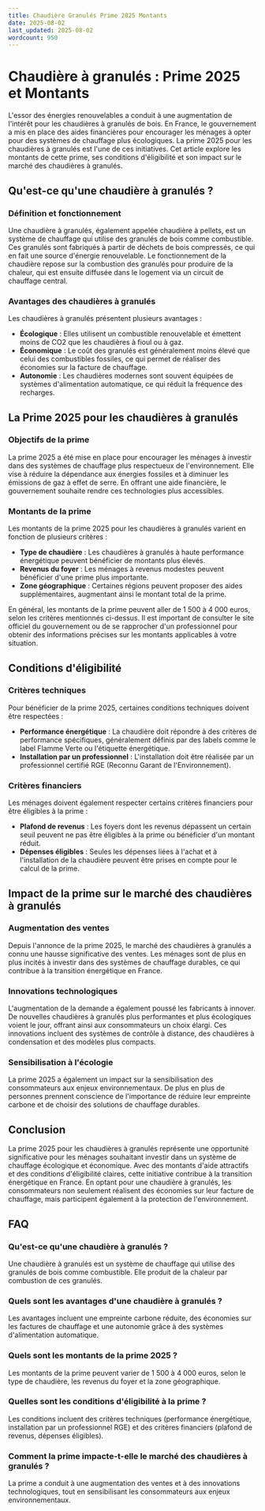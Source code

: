 ```yaml
---
title: Chaudière Granulés Prime 2025 Montants
date: 2025-08-02
last_updated: 2025-08-02
wordcount: 950
---
```


# Chaudière à granulés : Prime 2025 et Montants

L'essor des énergies renouvelables a conduit à une augmentation de l'intérêt pour les chaudières à granulés de bois. En France, le gouvernement a mis en place des aides financières pour encourager les ménages à opter pour des systèmes de chauffage plus écologiques. La prime 2025 pour les chaudières à granulés est l'une de ces initiatives. Cet article explore les montants de cette prime, ses conditions d'éligibilité et son impact sur le marché des chaudières à granulés.

## Qu'est-ce qu'une chaudière à granulés ?

### Définition et fonctionnement

Une chaudière à granulés, également appelée chaudière à pellets, est un système de chauffage qui utilise des granulés de bois comme combustible. Ces granulés sont fabriqués à partir de déchets de bois compressés, ce qui en fait une source d'énergie renouvelable. Le fonctionnement de la chaudière repose sur la combustion des granulés pour produire de la chaleur, qui est ensuite diffusée dans le logement via un circuit de chauffage central.

### Avantages des chaudières à granulés

Les chaudières à granulés présentent plusieurs avantages :

- **Écologique** : Elles utilisent un combustible renouvelable et émettent moins de CO2 que les chaudières à fioul ou à gaz.
- **Économique** : Le coût des granulés est généralement moins élevé que celui des combustibles fossiles, ce qui permet de réaliser des économies sur la facture de chauffage.
- **Autonomie** : Les chaudières modernes sont souvent équipées de systèmes d'alimentation automatique, ce qui réduit la fréquence des recharges.

## La Prime 2025 pour les chaudières à granulés

### Objectifs de la prime

La prime 2025 a été mise en place pour encourager les ménages à investir dans des systèmes de chauffage plus respectueux de l'environnement. Elle vise à réduire la dépendance aux énergies fossiles et à diminuer les émissions de gaz à effet de serre. En offrant une aide financière, le gouvernement souhaite rendre ces technologies plus accessibles.

### Montants de la prime

Les montants de la prime 2025 pour les chaudières à granulés varient en fonction de plusieurs critères :

- **Type de chaudière** : Les chaudières à granulés à haute performance énergétique peuvent bénéficier de montants plus élevés.
- **Revenus du foyer** : Les ménages à revenus modestes peuvent bénéficier d'une prime plus importante.
- **Zone géographique** : Certaines régions peuvent proposer des aides supplémentaires, augmentant ainsi le montant total de la prime.

En général, les montants de la prime peuvent aller de 1 500 à 4 000 euros, selon les critères mentionnés ci-dessus. Il est important de consulter le site officiel du gouvernement ou de se rapprocher d'un professionnel pour obtenir des informations précises sur les montants applicables à votre situation.

## Conditions d'éligibilité

### Critères techniques

Pour bénéficier de la prime 2025, certaines conditions techniques doivent être respectées :

- **Performance énergétique** : La chaudière doit répondre à des critères de performance spécifiques, généralement définis par des labels comme le label Flamme Verte ou l'étiquette énergétique.
- **Installation par un professionnel** : L'installation doit être réalisée par un professionnel certifié RGE (Reconnu Garant de l'Environnement).

### Critères financiers

Les ménages doivent également respecter certains critères financiers pour être éligibles à la prime :

- **Plafond de revenus** : Les foyers dont les revenus dépassent un certain seuil peuvent ne pas être éligibles à la prime ou bénéficier d'un montant réduit.
- **Dépenses éligibles** : Seules les dépenses liées à l'achat et à l'installation de la chaudière peuvent être prises en compte pour le calcul de la prime.

## Impact de la prime sur le marché des chaudières à granulés

### Augmentation des ventes

Depuis l'annonce de la prime 2025, le marché des chaudières à granulés a connu une hausse significative des ventes. Les ménages sont de plus en plus incités à investir dans des systèmes de chauffage durables, ce qui contribue à la transition énergétique en France.

### Innovations technologiques

L'augmentation de la demande a également poussé les fabricants à innover. De nouvelles chaudières à granulés plus performantes et plus écologiques voient le jour, offrant ainsi aux consommateurs un choix élargi. Ces innovations incluent des systèmes de contrôle à distance, des chaudières à condensation et des modèles plus compacts.

### Sensibilisation à l'écologie

La prime 2025 a également un impact sur la sensibilisation des consommateurs aux enjeux environnementaux. De plus en plus de personnes prennent conscience de l'importance de réduire leur empreinte carbone et de choisir des solutions de chauffage durables.

## Conclusion

La prime 2025 pour les chaudières à granulés représente une opportunité significative pour les ménages souhaitant investir dans un système de chauffage écologique et économique. Avec des montants d'aide attractifs et des conditions d'éligibilité claires, cette initiative contribue à la transition énergétique en France. En optant pour une chaudière à granulés, les consommateurs non seulement réalisent des économies sur leur facture de chauffage, mais participent également à la protection de l'environnement.

## FAQ

### Qu'est-ce qu'une chaudière à granulés ?

Une chaudière à granulés est un système de chauffage qui utilise des granulés de bois comme combustible. Elle produit de la chaleur par combustion de ces granulés.

### Quels sont les avantages d'une chaudière à granulés ?

Les avantages incluent une empreinte carbone réduite, des économies sur les factures de chauffage et une autonomie grâce à des systèmes d'alimentation automatique.

### Quels sont les montants de la prime 2025 ?

Les montants de la prime peuvent varier de 1 500 à 4 000 euros, selon le type de chaudière, les revenus du foyer et la zone géographique.

### Quelles sont les conditions d'éligibilité à la prime ?

Les conditions incluent des critères techniques (performance énergétique, installation par un professionnel RGE) et des critères financiers (plafond de revenus, dépenses éligibles).

### Comment la prime impacte-t-elle le marché des chaudières à granulés ?

La prime a conduit à une augmentation des ventes et à des innovations technologiques, tout en sensibilisant les consommateurs aux enjeux environnementaux.